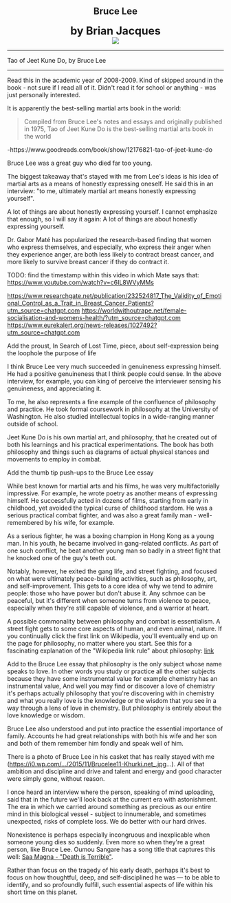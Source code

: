 ## <div align="center">Bruce Lee<div>
<div style="font-size: 25px; font-weight: bold;" align="center">by Brian Jacques</div>

<div align="center">
  <img src="https://bradleyculley.github.io/images/redwall.jpeg" />
</div>

_______________________________________________
Tao of Jeet Kune Do, by Bruce Lee

------------------------------

Read this in the academic year of 2008-2009. Kind of skipped around in the book - not sure if I read all of it. Didn't read it for school or anything - was just personally interested.

It is apparently the best-selling martial arts book in the world:
<blockquote>
Compiled from Bruce Lee's notes and essays and originally published in 1975, Tao of Jeet Kune Do is the best-selling martial arts book in the world
</blockquote>
-https://www.goodreads.com/book/show/12176821-tao-of-jeet-kune-do

Bruce Lee was a great guy who died far too young.

The biggest takeaway that's stayed with me from Lee's ideas is his idea of martial arts as a means of honestly expressing oneself. He said this in an interview: "to me, ultimately martial art means honestly expressing yourself".

A lot of things are about honestly expressing yourself. I cannot emphasize that enough, so I will say it again: A lot of things are about honestly expressing yourself.

Dr. Gabor Maté has popularized the research-based finding that women who express themselves, and especially, who express their anger when they experience anger, are both less likely to contract breast cancer, and more likely to survive breast cancer if they do contract it.

TODO: find the timestamp within this video in which Mate says that: https://www.youtube.com/watch?v=c6IL8WVyMMs

https://www.researchgate.net/publication/232524817_The_Validity_of_Emotional_Control_as_a_Trait_in_Breast_Cancer_Patients?utm_source=chatgpt.com
https://worldwithoutrape.net/female-socialisation-and-womens-health/?utm_source=chatgpt.com
https://www.eurekalert.org/news-releases/1027492?utm_source=chatgpt.com

Add the proust, In Search of Lost Time, piece, about self-expression being the loophole the purpose of life 

I think Bruce Lee very much succeeded in genuineness expressing himself. He had a positive genuineness that I think people could sense. In the above interview, for example, you can king of perceive the interviewer sensing his genuineness, and appreciating it.  

To me, he also represents a fine example of the confluence of philosophy and practice. He took formal coursework in philosophy at the University of Washington. He also studied intellectual topics in a wide-ranging manner outside of school.

Jeet Kune Do is his own martial art, and philosophy, that he created out of both his learnings and his practical experimentations. The book has both philosophy and things such as diagrams of actual physical stances and movements to employ in combat.

Add the thumb tip push-ups to the Bruce Lee essay

While best known for martial arts and his films, he was very multifactorially impressive. For example, he wrote poetry as another means of expressing himself. He successfully acted in dozens of films, starting from early in childhood, yet avoided the typical curse of childhood stardom. He was a serious practical combat fighter, and was also a great family man - well-remembered by his wife, for example.

As a serious fighter, he was a boxing champion in Hong Kong as a young man. In his youth, he became involved in gang-related conflicts.
As part of one such conflict, he beat another young man so badly in a street fight that he knocked one of the guy's teeth out.

Notably, however, he exited the gang life, and street fighting, and focused on what were ultimately peace-building activities, such as philosophy, art, and self-improvement.
This gets to a core idea of why we tend to admire people: those who have power but don't abuse it.
Any schmoe can be peaceful, but it's different when someone turns from violence to peace, especially when they're still capable of violence, and a warrior at heart.

A possible commonality between philosophy and combat is essentialism.
A street fight gets to some core aspects of human, and even animal, nature.
If you continually click the first link on Wikipedia, you'll eventually end up on the page for philosophy, no matter where you start.
See this for a fascinating explanation of the "Wikipedia link rule" about philosophy: [link](https://www.youtube.com/watch?v=-llumS2rA8I)

Add to the Bruce Lee essay that philosophy is the only subject whose name speaks to love. In other words you study or practice all the other subjects because they have some instrumental value for example chemistry has an instrumental value, And well you may find or discover a love of chemistry it's perhaps actually philosophy that you're discovering with in chemistry and what you really love is the knowledge or the wisdom that you see in a way through a lens of love in chemistry. But philosophy is entirely about the love knowledge or wisdom.

Bruce Lee also understood and put into practice the essential importance of family. Accounts he had great relationships with both his wife and her son and both of them remember him fondly and speak well of him.

There is a photo of Bruce Lee in his casket that has really stayed with me (https://i0.wp.com/.../2015/11/Brucelee11-Khurki.net_.jpg...). All of that ambition and discipline and drive and talent and energy and good character were simply gone, without reason.

I once heard an interview where the person, speaking of mind uploading, said that in the future we'll look back at the current era with astonishment. The era in which we carried around something as precious as our entire mind in this biological vessel - subject to innumerable, and sometimes unexpected, risks of complete loss. We do better with our hard drives.

Nonexistence is perhaps especially incongruous and inexplicable when someone young dies so suddenly. Even more so when they're a great person, like Bruce Lee. Oumou Sangare has a song title that captures this well: [Saa Magna - "Death is Terrible"](https://www.youtube.com/watch?v=4_YyroDeZrY).

Rather than focus on the tragedy of his early death, perhaps it's best to focus on how thoughtful, deep, and self-disciplined he was — to be able to identify, and so profoundly fulfill, such essential aspects of life within his short time on this planet. 
